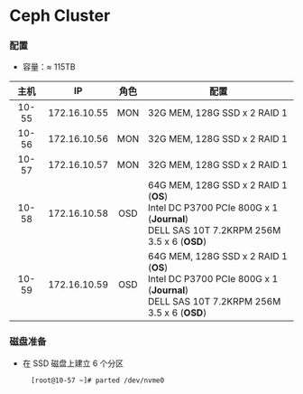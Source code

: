 # Ceph Cluster


### 配置

- 容量：≈ 115TB

|  主机          |  IP            |  角色        | 配置        |
| :----------:  | :------------: | :----------: | ---------- |
| 10-55         | 172.16.10.55   | MON          | 32G MEM, 128G SSD x 2 RAID 1 |
| 10-56         | 172.16.10.56   | MON          | 32G MEM, 128G SSD x 2 RAID 1 |
| 10-57         | 172.16.10.57   | MON          | 32G MEM, 128G SSD x 2 RAID 1 |
| 10-58         | 172.16.10.58   | OSD          | 64G MEM, 128G SSD x 2 RAID 1 (**OS**)<br />Intel DC P3700 PCIe 800G x 1 (**Journal**)<br />DELL SAS 10T 7.2KRPM 256M 3.5 x 6 (**OSD**)|
| 10-59         | 172.16.10.59   | OSD          | 64G MEM, 128G SSD x 2 RAID 1 (**OS**)<br />Intel DC P3700 PCIe 800G x 1 (**Journal**)<br />DELL SAS 10T 7.2KRPM 256M 3.5 x 6 (**OSD**)|

### 磁盘准备

- 在 SSD 磁盘上建立 6 个分区

        [root@10-57 ~]# parted /dev/nvme0
